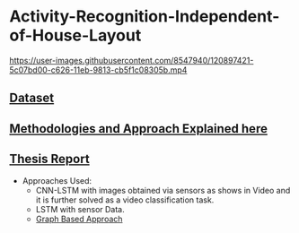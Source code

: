 # Activity-Recognition-Independent-of-House-Layout


https://user-images.githubusercontent.com/8547940/120897421-5c07bd00-c626-11eb-9813-cb5f1c08305b.mp4



## [Dataset](https://drive.google.com/drive/folders/1qFzu-p9T1n2mEbpAnZkj5ZwdubzwBlEp?usp=sharing)

## [Methodologies and Approach Explained here](https://github.com/harshgrovr/Activity-Recognition-Independent-of-House-Layout/files/6602695/Project.Presentation.pdf)

## [Thesis Report](https://github.com/harshgrovr/Activity-Recognition-Independent-of-House-Layout/files/6602783/Master_Harsh.pdf)

- Approaches Used:
  - CNN-LSTM with images obtained via sensors as shows in Video and it is further solved as a video classification task.
  - LSTM with sensor Data.
  - [Graph Based Approach](https://github.com/harshgrovr/Graphs-Approaches-for-Activity-Recognition-Independent-of-House-Layout)
  



 
